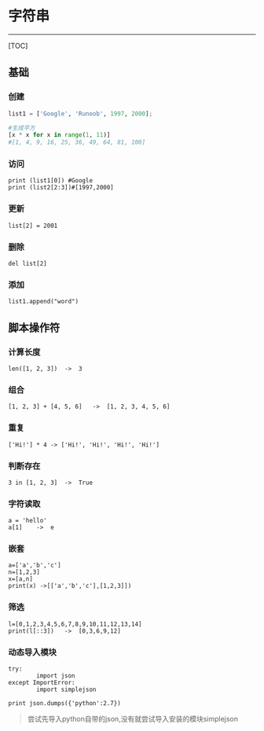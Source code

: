 # 字符串
---
[TOC]

## 基础
### 创建
```python
list1 = ['Google', 'Runoob', 1997, 2000];

#生成平方
[x * x for x in range(1, 11)]
#[1, 4, 9, 16, 25, 36, 49, 64, 81, 100]
``` 
### 访问
    print (list1[0]) #Google
    print (list2[2:3])#[1997,2000]
    
### 更新
    list[2] = 2001
    
### 删除
    del list[2]
    
### 添加
    list1.append("word")

## 脚本操作符

### 计算长度
    len([1, 2, 3])	->	3
    
### 组合
    [1, 2, 3] + [4, 5, 6]	->	[1, 2, 3, 4, 5, 6]
    
### 重复
    ['Hi!'] * 4	-> ['Hi!', 'Hi!', 'Hi!', 'Hi!']
    
### 判断存在
    3 in [1, 2, 3]	->	True
    
### 字符读取
	a = 'hello'
    a[1]	->	e
    
### 嵌套
    a=['a','b','c']
    n=[1,2,3]
    x=[a,n]
    print(x) ->[['a','b','c'],[1,2,3]])
    
### 筛选
	l=[0,1,2,3,4,5,6,7,8,9,10,11,12,13,14]
    print(l[::3])	->	[0,3,6,9,12]

### 动态导入模块
    try:
            import json
    except ImportError:
            import simplejson

    print json.dumps({'python':2.7})

>尝试先导入python自带的json,没有就尝试导入安装的模块simplejson
